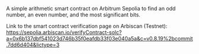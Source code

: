 A simple arithmetic smart contract on Arbitrum Sepolia to find an odd number, an even number, and the most significant bits.

Link to the smart contract verification page on Arbiscan (Testnet): https://sepolia.arbiscan.io/verifyContract-solc?a=0x6b137dbf541023d746b35f0eafdb33f03e040a5a&c=v0.8.19%2bcommit.7dd6d404&lictype=3